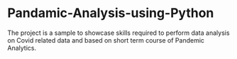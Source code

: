 # Pandamic-Analysis-using-Python
The project is a sample to showcase skills required to perform data analysis on Covid related data and based on short term course of Pandemic Analytics.
